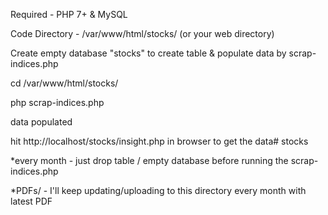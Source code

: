 Required - PHP 7+ & MySQL

Code Directory - /var/www/html/stocks/ (or your web directory)

Create empty database "stocks" to create table & populate data by scrap-indices.php

cd /var/www/html/stocks/

php scrap-indices.php

data populated

hit http://localhost/stocks/insight.php in browser to get the data# stocks

*every month - just drop table / empty database before running the scrap-indices.php

*PDFs/ - I'll keep updating/uploading to this directory every month with latest PDF
